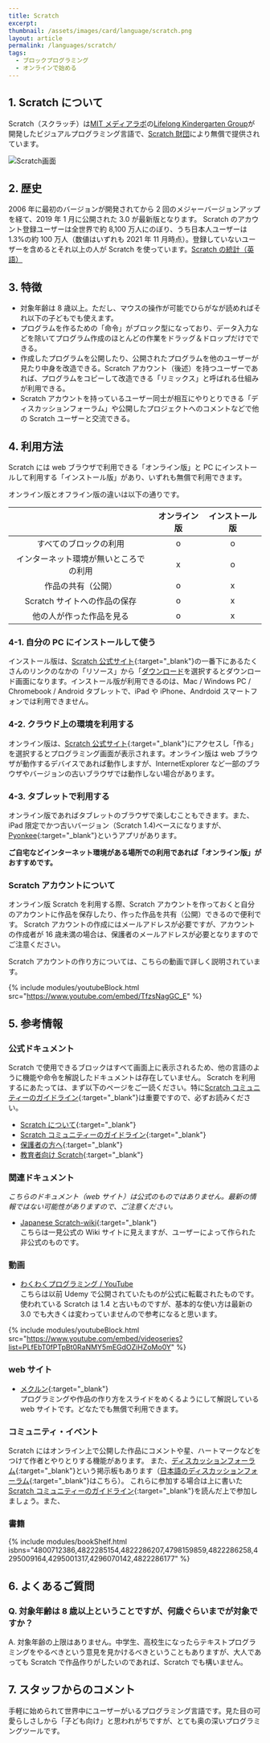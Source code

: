 ```yaml
---
title: Scratch
excerpt:
thumbnail: /assets/images/card/language/scratch.png
layout: article
permalink: /languages/scratch/
tags:
  - ブロックプログラミング
  - オンラインで始める
---
```


## 1. Scratch について

Scratch（スクラッチ）は[MIT メディアラボ](https://www.media.mit.edu)の[Lifelong Kindergarten Group](https://www.media.mit.edu/groups/lifelong-kindergarten/overview/)が開発したビジュアルプログラミング言語で、[Scratch 財団](https://www.scratchfoundation.org/)により無償で提供されています。

![Scratch画面](/assets/images/screen/scratch.png)

## 2. 歴史

2006 年に最初のバージョンが開発されてから 2 回のメジャーバージョンアップを経て、2019 年 1 月に公開された 3.0 が最新版となります。
Scratch のアカウント登録ユーザーは全世界で約 8,100 万人にのぼり、うち日本人ユーザーは 1.3%の約 100 万人（数値はいずれも 2021 年 11 月時点）。登録していないユーザーを含めるとそれ以上の人が Scratch を使っています。[Scratch の統計（英語）](https://scratch.mit.edu/statistics/)

## 3. 特徴

- 対象年齢は 8 歳以上。ただし、マウスの操作が可能でひらがなが読めればそれ以下の子どもでも使えます。
- プログラムを作るための「命令」がブロック型になっており、データ入力などを除いてプログラム作成のほとんどの作業をドラッグ＆ドロップだけでできる。
- 作成したプログラムを公開したり、公開されたプログラムを他のユーザーが見たり中身を改造できる。Scratch アカウント（後述）を持つユーザーであれば、プログラムをコピーして改造できる「リミックス」と呼ばれる仕組みが利用できる。
- Scratch アカウントを持っているユーザー同士が相互にやりとりできる「ディスカッションフォーラム」や公開したプロジェクトへのコメントなどで他の Scratch ユーザーと交流できる。

## 4. 利用方法

Scratch には web ブラウザで利用できる「オンライン版」と PC にインストールして利用する「インストール版」があり、いずれも無償で利用できます。

オンライン版とオフライン版の違いは以下の通りです。

|                                        | オンライン版 | インストール版 |
| :------------------------------------: | :----------: | :------------: |
|         すべてのブロックの利用         |      o       |       o        |
| インターネット環境が無いところでの利用 |      x       |       o        |
|           作品の共有（公開）           |      o       |       x        |
|      Scratch サイトへの作品の保存      |      o       |       x        |
|        他の人が作った作品を見る        |      o       |       x        |

### 4-1. 自分の PC にインストールして使う

インストール版は、[Scratch 公式サイト](https://scratch.mit.edu/){:target="\_blank"}の一番下にあるたくさんのリンクのなかの「リソース」から「[ダウンロード](https://scratch.mit.edu/download)を選択するとダウンロード画面になります。インストール版が利用できるのは、Mac / Windows PC / Chromebook / Android タブレットで、iPad や iPhone、Andrdoid スマートフォンでは利用できません。

### 4-2. クラウド上の環境を利用する

オンライン版は、[Scratch 公式サイト](https://scratch.mit.edu/){:target="\_blank"}にアクセスし「作る」を選択するとプログラミング画面が表示されます。オンライン版は web ブラウザが動作するデバイスであれば動作しますが、InternetExplorer など一部のブラウザやバージョンの古いブラウザでは動作しない場合があります。

### 4-3. タブレットで利用する

オンライン版であればタブレットのブラウザで楽しむこともできます。また、iPad 限定でかつ古いバージョン（Scratch 1.4)ベースになりますが、[Pyonkee](https://www.softumeya.com/pyonkee/ja/){:target="\_blank"}というアプリがあります。

**ご自宅などインターネット環境がある場所での利用であれば「オンライン版」がおすすめです。**

### Scratch アカウントについて

オンライン版 Scratch を利用する際、Scratch アカウントを作っておくと自分のアカウントに作品を保存したり、作った作品を共有（公開）できるので便利です。
Scratch アカウントの作成にはメールアドレスが必要ですが、アカウントの作成者が 16 歳未満の場合は、保護者のメールアドレスが必要となりますのでご注意ください。

Scratch アカウントの作り方については、こちらの動画で詳しく説明されています。

{% include modules/youtubeBlock.html src="https://www.youtube.com/embed/TfzsNagGC_E" %}

## 5. 参考情報

### 公式ドキュメント

Scratch で使用できるブロックはすべて画面上に表示されるため、他の言語のように機能や命令を解説したドキュメントは存在していません。
Scratch を利用するにあたっては、まず以下のページをご一読ください。特に[Scratch コミュニティーのガイドライン](https://scratch.mit.edu/community_guidelines){:target="\_blank"}は重要ですので、必ずお読みください。

- [Scratch について](https://scratch.mit.edu/about){:target="\_blank"}
- [Scratch コミュニティーのガイドライン](https://scratch.mit.edu/community_guidelines){:target="\_blank"}
- [保護者の方へ](https://scratch.mit.edu/parents/){:target="\_blank"}
- [教育者向け Scratch](https://scratch.mit.edu/educators/){:target="\_blank"}

### 関連ドキュメント

_こちらのドキュメント（web サイト）は公式のものではありません。最新の情報ではない可能性がありますので、ご注意ください。_

- [Japanese Scratch-wiki](https://ja.scratch-wiki.info/){:target="\_blank"}  
  こちらは一見公式の Wiki サイトに見えますが、ユーザーによって作られた非公式のものです。

### 動画

- [わくわくプログラミング / YouTube](https://www.youtube.com/playlist?list=PLfEbT0fPTpBt0RaNMY5mEGdOZiHZoMo0Y)  
  こちらは以前 Udemy で公開されていたものが公式に転載されたものです。使われている Scratch は 1.4 と古いものですが、基本的な使い方は最新の 3.0 でも大きくは変わっていませんので参考になると思います。

{% include modules/youtubeBlock.html src="https://www.youtube.com/embed/videoseries?list=PLfEbT0fPTpBt0RaNMY5mEGdOZiHZoMo0Y" %}

### web サイト

- [メクルン](https://mekurun.com){:target="\_blank"}  
  プログラミングや作品の作り方をスライドをめくるようにして解説している web サイトです。どなたでも無償で利用できます。

### コミュニティ・イベント

Scratch にはオンライン上で公開した作品にコメントや星、ハートマークなどをつけて作者とやりとりする機能があります。
また、[ディスカッションフォーラム](https://scratch.mit.edu/discuss/){:target="\_blank"}という掲示板もあります（[日本語のディスカッションフォーラム](https://scratch.mit.edu/discuss/){:target="\_blank"}はこちら）。
これらに参加する場合は上に書いた[Scratch コミュニティーのガイドライン](https://scratch.mit.edu/community_guidelines){:target="\_blank"}を読んだ上で参加しましょう。また、

### 書籍

{% include modules/bookShelf.html isbns="4800712386,4822285154,4822286207,4798159859,4822286258,4295009164,4295001317,4296070142,4822286177" %}
## 6. よくあるご質問

### Q. 対象年齢は 8 歳以上ということですが、何歳ぐらいまでが対象ですか？

A. 対象年齢の上限はありません。中学生、高校生になったらテキストプログラミングをやるべきという意見を見かけるべきということもありますが、大人であっても Scratch で作品作りがしたいのであれば、Scratch でも構いません。

## 7. スタッフからのコメント

手軽に始められて世界中にユーザーがいるプログラミング言語です。見た目の可愛らしさしから「子ども向け」と思われがちですが、とても奥の深いプログラミングツールです。
